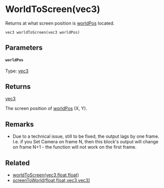 

# WorldToScreen(vec3)

Returns at what screen position is [worldPos](#worldPos) located.

```
vec3 worldToScreen(vec3 worldPos)
```

## Parameters

#### `worldPos`
Type: [vec3](/MdDocs/Types/Vec3.md)

## Returns

[vec3](/MdDocs/Types/Vec3.md)

The screen position of [worldPos](#worldPos) (X, Y).

## Remarks

 - Due to a technical issue, still to be fixed, the output lags by one frame. I.e. if you Set Camera on frame N, then this block's output will change on frame N+1 - the function will not work on the first frame.

## Related

 - [worldToScreen(vec3,float,float)](/MdDocs/Functions/Math/WorldToScreen.vec3.float.float.md)
 - [screenToWorld(float,float,vec3,vec3)](/MdDocs/Functions/Math/ScreenToWorld.float.float.vec3.vec3.md)


